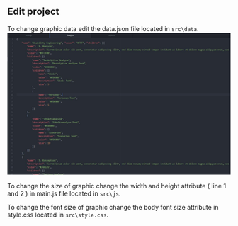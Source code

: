 ## Edit project
To change graphic data edit the data.json file located in `src\data`.
![Running project](https://github.com/19JeHe92/HIWI_Interaktive_Grafik/blob/master/howto/img/data_json.JPG)

To change the size of graphic change the width and height attribute ( line 1 and 2 ) in main.js file located in `src\js`.

To change the font size of graphic change the body font size attribute in style.css located in `src\style.css`.
